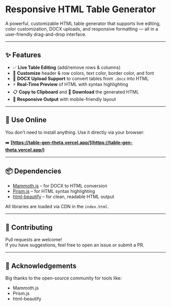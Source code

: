 # Responsive HTML Table Generator

A powerful, customizable HTML table generator that supports live editing, color customization, DOCX uploads, and responsive formatting — all in a user-friendly drag-and-drop interface.

---

## ✨ Features

- ✅ **Live Table Editing** (add/remove rows & columns)
- 🎨 **Customize** header & row colors, text color, border color, and font
- 📄 **DOCX Upload Support** to convert tables from `.docx` into HTML
- ⚡ **Real-Time Preview** of HTML with syntax highlighting
- 📋 **Copy to Clipboard** and 💾 **Download** the generated HTML
- 📱 **Responsive Output** with mobile-friendly layout

---

## 🔗 Use Online

You don’t need to install anything. Use it directly via your browser:

➡️ **[https://table-gen-theta.vercel.app/](https://table-gen-theta.vercel.app/)**

---

## 📦 Dependencies

- [Mammoth.js](https://github.com/mwilliamson/mammoth.js) – for DOCX to HTML conversion  
- [Prism.js](https://prismjs.com/) – for HTML syntax highlighting  
- [html-beautify](https://beautifier.io/) – for clean, readable HTML output  

All libraries are loaded via CDN in the `index.html`.

---

## 🧩 Contributing

Pull requests are welcome!  
If you have suggestions, feel free to open an issue or submit a PR.

---

## 🙌 Acknowledgements

Big thanks to the open-source community for tools like:

- Mammoth.js  
- Prism.js  
- html-beautify
